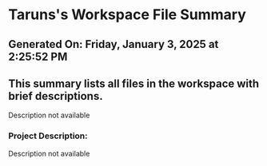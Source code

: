 # Taruns's Workspace File Summary
## Generated On: Friday, January 3, 2025 at 2:25:52 PM
This summary lists all files in the workspace with brief descriptions.
---
Description not available 
### Project Description:
 Description not available
